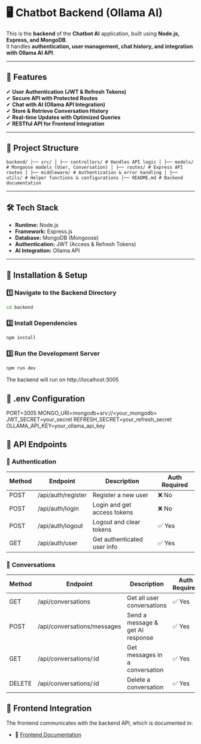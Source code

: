 # 🖥️ Chatbot Backend (Ollama AI)

This is the **backend** of the **Chatbot AI** application, built using **Node.js, Express, and MongoDB**.  
It handles **authentication, user management, chat history, and integration with Ollama AI API**.

---

## 🚀 Features
✔ **User Authentication (JWT & Refresh Tokens)**  
✔ **Secure API with Protected Routes**  
✔ **Chat with AI (Ollama API Integration)**  
✔ **Store & Retrieve Conversation History**  
✔ **Real-time Updates with Optimized Queries**  
✔ **RESTful API for Frontend Integration**  

---

## 📂 Project Structure
```
backend/ │── src/ │ ├── controllers/ # Handles API logic │ ├── models/ # Mongoose models (User, Conversation) │ ├── routes/ # Express API routes │ ├── middleware/ # Authentication & error handling │ ├── utils/ # Helper functions & configurations │── README.md # Backend documentation
```


---

## 🛠 Tech Stack
- **Runtime:** Node.js
- **Framework:** Express.js
- **Database:** MongoDB (Mongoose)
- **Authentication:** JWT (Access & Refresh Tokens)
- **AI Integration:** Ollama API

---

## 🔧 Installation & Setup
### 1️⃣ **Navigate to the Backend Directory**
```sh
cd backend
```

### 2️⃣ **Install Dependencies**
```sh
npm install
```

### 3️⃣ **Run the Development Server**
```sh
npm run dev
```
The backend will run on http://localhost:3005

## 📂  .env Configuration
PORT=3005
MONGO_URI=mongodb+srv://<your_mongodb>
JWT_SECRET=your_secret
REFRESH_SECRET=your_refresh_secret
OLLAMA_API_KEY=your_ollama_api_key

## 📂 API Endpoints
### 🔑 **Authentication**

| Method  | Endpoint | Description |  Auth Required|
| ------------- | ------------- | ------------- | ------------- |
| POST | /api/auth/register  | Register a new user  | ❌ No  |
| POST  | /api/auth/login  | Login and get access tokens  | ❌ No  |
| POST | /api/auth/logout  | Logout and clear tokens  | ✅ Yes |
| GET  | /api/auth/user  | Get authenticated user info  | ✅ Yes |

### 💬 **Conversations**

| Method  | Endpoint | Description |  Auth Required|
| ------------- | ------------- | ------------- | ------------- |
| GET | /api/conversations  | Get all user conversations  | ✅ Yes  |
| POST  | /api/conversations/messages | Send a message & get AI response  | ✅ Yes  |
| GET | /api/conversations/:id  | Get messages in a conversation  | ✅ Yes |
| DELETE  | /api/conversations/:id  | Delete a conversation  | ✅ Yes |

## 📘 Frontend Integration
The frontend communicates with the backend API, which is documented in:
- 📂 [Frontend Documentation](frontend/README.md)